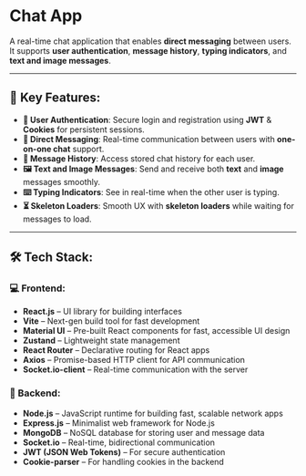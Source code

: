 # Chat App

A real-time chat application that enables **direct messaging** between users. It supports **user authentication**, **message history**, **typing indicators**, and **text and image messages**.

---

## 🚀 Key Features:

- **🔑 User Authentication**: Secure login and registration using **JWT** & **Cookies** for persistent sessions.
- **💬 Direct Messaging**: Real-time communication between users with **one-on-one chat** support.
- **📜 Message History**: Access stored chat history for each user.
- **🖼️ Text and Image Messages**: Send and receive both **text** and **image** messages smoothly.
- **⌨️ Typing Indicators**: See in real-time when the other user is typing.
- **⏳ Skeleton Loaders**: Smooth UX with **skeleton loaders** while waiting for messages to load.

---

## 🛠️ Tech Stack:

### 💻 Frontend:

- **React.js** – UI library for building interfaces
- **Vite** – Next-gen build tool for fast development
- **Material UI** – Pre-built React components for fast, accessible UI design
- **Zustand** – Lightweight state management
- **React Router** – Declarative routing for React apps
- **Axios** – Promise-based HTTP client for API communication
- **Socket.io-client** – Real-time communication with the server

### 🧠 Backend:

- **Node.js** – JavaScript runtime for building fast, scalable network apps
- **Express.js** – Minimalist web framework for Node.js
- **MongoDB** – NoSQL database for storing user and message data
- **Socket.io** – Real-time, bidirectional communication
- **JWT (JSON Web Tokens)** – For secure authentication
- **Cookie-parser** – For handling cookies in the backend

